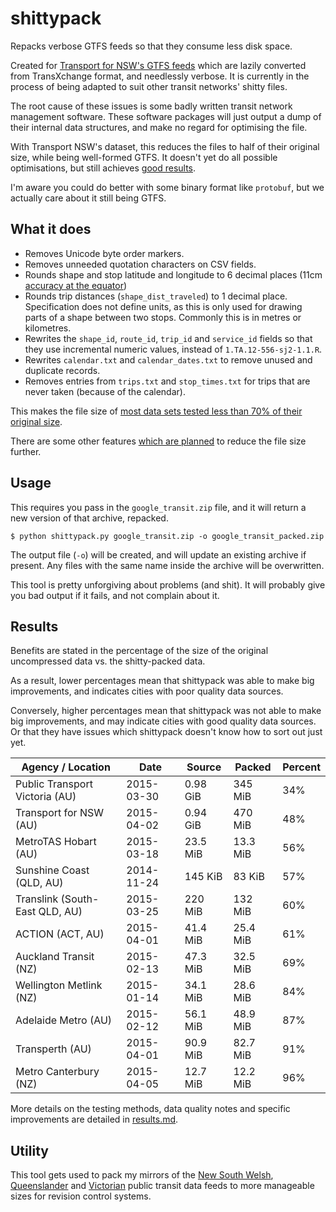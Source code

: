 # shittypack #

Repacks verbose GTFS feeds so that they consume less disk space.

Created for [Transport for NSW's GTFS feeds](https://tdx.transportnsw.info/) which are lazily converted from TransXchange format, and needlessly verbose.  It is currently in the process of being adapted to suit other transit networks' shitty files.

The root cause of these issues is some badly written transit network management software.  These software packages will just output a dump of their internal data structures, and make no regard for optimising the file.

With Transport NSW's dataset, this reduces the files to half of their original size, while being well-formed GTFS.  It doesn't yet do all possible optimisations, but still achieves [good results](#results).

I'm aware you could do better with some binary format like `protobuf`, but we actually care about it still being GTFS.

## What it does ##

- Removes Unicode byte order markers.
- Removes unneeded quotation characters on CSV fields.
- Rounds shape and stop latitude and longitude to 6 decimal places (11cm [accuracy at the equator](https://en.wikipedia.org/wiki/Decimal_degrees))
- Rounds trip distances (`shape_dist_traveled`) to 1 decimal place.  Specification does not define units, as this is only used for drawing parts of a shape between two stops.  Commonly this is in metres or kilometres.
- Rewrites the `shape_id`, `route_id`, `trip_id` and `service_id` fields so that they use incremental numeric values, instead of `1.TA.12-556-sj2-1.1.R`.
- Rewrites `calendar.txt` and `calendar_dates.txt` to remove unused and duplicate records.
- Removes entries from `trips.txt` and `stop_times.txt` for trips that are never taken (because of the calendar).

This makes the file size of [most data sets tested less than 70% of their original size](#results).

There are some other features [which are planned](https://github.com/micolous/shittypack/issues) to reduce the file size further.

## Usage ##

This requires you pass in the `google_transit.zip` file, and it will return a new version of that archive, repacked.

```console
$ python shittypack.py google_transit.zip -o google_transit_packed.zip
```

The output file (`-o`) will be created, and will update an existing archive if present.  Any files with the same name inside the archive will be overwritten.

This tool is pretty unforgiving about problems (and shit).  It will probably give you bad output if it fails, and not complain about it.

## Results ##

Benefits are stated in the percentage of the size of the original uncompressed data vs. the shitty-packed data.

As a result, lower percentages mean that shittypack was able to make big improvements, and indicates cities with poor quality data sources.

Conversely, higher percentages mean that shittypack was not able to make big improvements, and may indicate cities with good quality data sources.  Or that they have issues which shittypack doesn't know how to sort out just yet.

Agency / Location              | Date       | Source   | Packed   | Percent
------------------------------ | ---------- | -------- | -------- | -------
Public Transport Victoria (AU) | 2015-03-30 | 0.98 GiB | 345 MiB  | 34%
Transport for NSW (AU)         | 2015-04-02 | 0.94 GiB | 470 MiB  | 48%
MetroTAS Hobart (AU)           | 2015-03-18 | 23.5 MiB | 13.3 MiB | 56%
Sunshine Coast (QLD, AU)       | 2014-11-24 | 145 KiB  | 83 KiB   | 57%
Translink (South-East QLD, AU) | 2015-03-25 | 220 MiB  | 132 MiB  | 60%
ACTION (ACT, AU)               | 2015-04-01 | 41.4 MiB | 25.4 MiB | 61%
Auckland Transit (NZ)          | 2015-02-13 | 47.3 MiB | 32.5 MiB | 69%
Wellington Metlink (NZ)        | 2015-01-14 | 34.1 MiB | 28.6 MiB | 84%
Adelaide Metro (AU)            | 2015-02-12 | 56.1 MiB | 48.9 MiB | 87%
Transperth (AU)                | 2015-04-01 | 90.9 MiB | 82.7 MiB | 91%
Metro Canterbury (NZ)          | 2015-04-05 | 12.7 MiB | 12.2 MiB | 96%

More details on the testing methods, data quality notes and specific improvements are detailed in [results.md](https://github.com/micolous/shittypack/blob/master/results.md).

## Utility ###

This tool gets used to pack my mirrors of the [New South Welsh](https://bitbucket.org/micolous/transportnsw-gtfs), [Queenslander](https://bitbucket.org/micolous/queensland-gtfs) and [Victorian](https://bitbucket.org/micolous/ptvictoria-gtfs) public transit data feeds to more manageable sizes for revision control systems.

